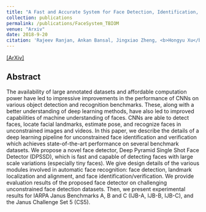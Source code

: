 ```yaml
---
title: "A Fast and Accurate System for Face Detection, Identification, and Verification"
collection: publications
permalink: /publications/FaceSystem_TBIOM
venue: "Arxiv"
date: 2018-9-20
citation: 'Rajeev Ranjan, Ankan Bansal, Jingxiao Zheng, <b>Hongyu Xu</b>, Joshua Gleason, Boyu Lu, Anirudh Nanduri, Jun-Cheng Chen, Carlos D. Castillo and Rama Chellappa. <i>Arxiv Preprint</i>. <b>Submitted to IEEE Transactions on Biometrics, Behavior, and Identity Science (TBIOM)</b>.'
---
```

[[ArXiv]](https://arxiv.org/abs/1809.07586)


## Abstract
The availability of large annotated datasets and affordable computation power have led to impressive improvements in the performance of CNNs on various object detection and recognition benchmarks. These, along with a better understanding of deep learning methods, have also led to improved capabilities of machine understanding of faces. CNNs are able to detect faces, locate facial landmarks, estimate pose, and recognize faces in unconstrained images and videos. In this paper, we describe the details of a deep learning pipeline for unconstrained face identification and verification which achieves state-of-the-art performance on several benchmark datasets. We propose a novel face detector, Deep Pyramid Single Shot Face Detector (DPSSD), which is fast and capable of detecting faces with large scale variations (especially tiny faces). We give design details of the various modules involved in automatic face recognition: face detection, landmark localization and alignment, and face identification/verification. We provide evaluation results of the proposed face detector on challenging unconstrained face detection datasets. Then, we present experimental results for IARPA Janus Benchmarks A, B and C (IJB-A, IJB-B, IJB-C), and the Janus Challenge Set 5 (CS5).
